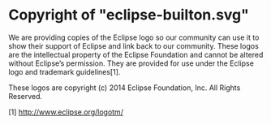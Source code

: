 Copyright of "eclipse-builton.svg"
==================================

We are providing copies of the Eclipse logo so our community can use 
it to show their support of Eclipse and link back to our community. 
These logos are the intellectual property of the Eclipse Foundation 
and cannot be altered without Eclipse’s permission. They are provided 
for use under the Eclipse logo and trademark guidelines[1]. 

These logos are copyright (c) 2014 Eclipse Foundation, Inc. All Rights Reserved.

[1] http://www.eclipse.org/logotm/
